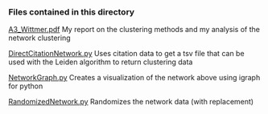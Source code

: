 ### Files contained in this directory

[A3_Wittmer.pdf](A3_Wittmer.pdf) My report on the clustering methods and my analysis of the network clustering

[DirectCitationNetwork.py](DirectCitationNetwork.py) Uses citation data to get a tsv file that can be used with the Leiden algorithm to return clustering data

[NetworkGraph.py](NetworkGraph.py) Creates a visualization of the network above using igraph for python

[RandomizedNetwork.py](RandomizedNetwork.py) Randomizes the network data (with replacement)
